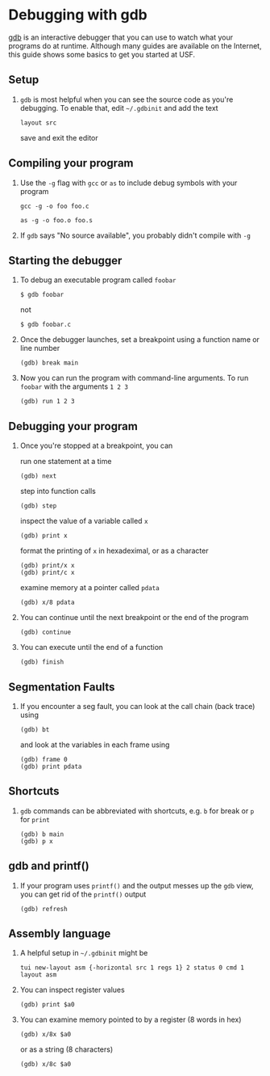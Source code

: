 # Debugging with gdb

[gdb](https://www.sourceware.org/gdb/) is an interactive debugger that you can use to watch what your programs do at runtime. Although many guides are available on the Internet, this guide shows some basics to get you started at USF.

## Setup

1. `gdb` is most helpful when you can see the source code as you're debugging. To enable that, edit `~/.gdbinit` and add the text
    ```
    layout src
    ```
    save and exit the editor

## Compiling your program

1. Use the `-g` flag with `gcc` or `as` to include debug symbols with your program
    ```
    gcc -g -o foo foo.c
    ```

    ```
    as -g -o foo.o foo.s
    ```
1. If `gdb` says "No source available", you probably didn't compile with `-g`

## Starting the debugger

1. To debug an executable program called `foobar`
    ```
    $ gdb foobar
    ```
    not
    ```
    $ gdb foobar.c
    ```

1. Once the debugger launches, set a breakpoint using a function name or line number
    ```
    (gdb) break main
    ```

1. Now you can run the program with command-line arguments. To run `foobar` with the arguments `1 2 3`
    ```
    (gdb) run 1 2 3
    ```

## Debugging your program

1. Once you're stopped at a breakpoint, you can 

    run one statement at a time
    ```
    (gdb) next
    ```
    step into function calls
    ```
    (gdb) step
    ```
    inspect the value of a variable called `x`
    ```
    (gdb) print x
    ```
    format the printing of `x` in hexadeximal, or as a character
    ```
    (gdb) print/x x
    (gdb) print/c x
    ```
    examine memory at a pointer called `pdata`
    ```
    (gdb) x/8 pdata
    ```
1. You can continue until the next breakpoint or the end of the program
    ```
    (gdb) continue
    ```
1. You can execute until the end of a function
    ```
    (gdb) finish
    ```

## Segmentation Faults

1. If you encounter a seg fault, you can look at the call chain (back trace) using
    ```
    (gdb) bt
    ```
    and look at the variables in each frame using
    ```
    (gdb) frame 0
    (gdb) print pdata
    ```

## Shortcuts

1. `gdb` commands can be abbreviated with shortcuts, e.g. `b` for break or `p` for `print`
    ```
    (gdb) b main
    (gdb) p x
    ```

## gdb and printf()

1. If your program uses `printf()` and the output messes up the `gdb` view, you can get rid of the `printf()` output
    ```
    (gdb) refresh
    ``` 

## Assembly language

1. A helpful setup in `~/.gdbinit` might be
    ```
    tui new-layout asm {-horizontal src 1 regs 1} 2 status 0 cmd 1
    layout asm
    ```
1. You can inspect register values
    ```
    (gdb) print $a0
    ```
1. You can examine memory pointed to by a register (8 words in hex)
    ```
    (gdb) x/8x $a0
    ```
    or as a string (8 characters)
    ```
    (gdb) x/8c $a0
    ```